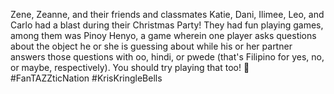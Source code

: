Zene, Zeanne, and their friends and classmates Katie, Dani, Ilimee, Leo, and Carlo had a blast during their Christmas Party! They had fun playing games, among them was Pinoy Henyo, a game wherein one player asks questions about the object he or she is guessing about while his or her partner answers those questions with oo, hindi, or pwede (that's Filipino for yes, no, or maybe, respectively). You should try playing that too! 🙂 #FanTAZZticNation #KrisKringleBells
